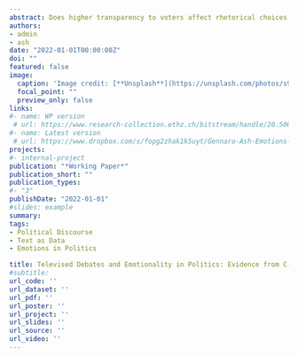 ```yaml
---
abstract: Does higher transparency to voters affect rhetorical choices in parliaments? We study the effect of televised broadcasts of floor debates on the rhetorical choices in U.S. Congress, focusing on a measure of emotionality constructed using computational linguistics methods. First, we show in a differences-in-differences analysis that the introduction of C-SPAN broadcasts in 1979 increased emotionality in the House relative to the Senate, which did not introduce televised floor debates until later. Second, we report an instrumental-variables analysis, which shows higher expressed emotionality among Congress Members from House Districts where constituents watch more C-SPAN due to exogenous variation in channel positioning. While C-SPAN affects the use of emotional rhetoric, it has no effect on measures of legislative effort and constituency representation. We highlight that C-SPAN has a distinct effect from newspaper coverage, that achieves the opposite results, and propose that this is due to the unmediated nature of C-SPAN coverage. These findings suggest that C-SPAN has changed the incentives behind rhetorical choices and hint to importance of voters as the new intended audience. 
authors:
- admin
- ash
date: "2022-01-01T00:00:00Z"
doi: ""
featured: false
image:
  caption: 'Image credit: [**Unsplash**](https://unsplash.com/photos/s9CC2SKySJM)'
  focal_point: ""
  preview_only: false
links:
#- name: WP version
 # url: https://www.research-collection.ethz.ch/bitstream/handle/20.500.11850/468192/1/CLE_WP_2021_02.pdf
#- name: Latest version
 # url: https://www.dropbox.com/s/fopg2zhak1k5uyt/Gennaro-Ash-Emotions-Current.pdf?raw=1
projects:
#- internal-project
publication: "*Working Paper*"
publication_short: ""
publication_types:
#- "3"
publishDate: "2022-01-01"
#slides: example
summary: 
tags: 
- Political Discourse
- Text as Data
- Emotions in Politics

title: Televised Debates and Emotionality in Politics: Evidence from C-SPAN
#subtitle: 
url_code: ''
url_dataset: ''
url_pdf: ''
url_poster: ''
url_project: ''
url_slides: ''
url_source: ''
url_video: ''
---
```



